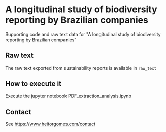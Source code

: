 # A longitudinal study of biodiversity reporting by Brazilian companies
Supporting code and raw text data for "A longitudinal study of biodiversity reporting by Brazilian companies"

## Raw text
The raw text exported from sustainability reports is available in `raw_text`

## How to execute it
Execute the jupyter notebook PDF_extraction_analysis.ipynb

## Contact
See https://www.heitorgomes.com/contact
